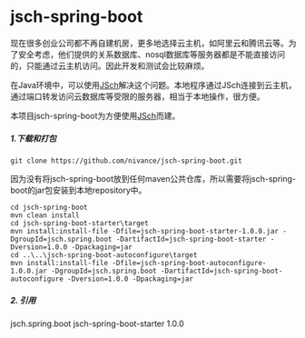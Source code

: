 # jsch-spring-boot
现在很多创业公司都不再自建机房，更多地选择云主机，如阿里云和腾讯云等。为了安全考虑，他们提供的关系数据库、nosql数据库等服务器都是不能直接访问的，只能通过云主机访问。因此开发和测试会比较麻烦。

在Java环境中，可以使用[JSch](http://www.jcraft.com/jsch/)解决这个问题。本地程序通过JSch连接到云主机，通过端口转发访问云数据库等受限的服务器，相当于本地操作，很方便。

本项目jsch-spring-boot为方便使用[JSch](http://www.jcraft.com/jsch/)而建。

##### 1.下载和打包

```
git clone https://github.com/nivance/jsch-spring-boot.git
```

因为没有将jsch-spring-boot放到任何maven公共仓库，所以需要将jsch-spring-boot的jar包安装到本地repository中。
```
cd jsch-spring-boot
mvn clean install
cd jsch-spring-boot-starter\target
mvn install:install-file -Dfile=jsch-spring-boot-starter-1.0.0.jar -DgroupId=jsch.spring.boot -DartifactId=jsch-spring-boot-starter -Dversion=1.0.0 -Dpackaging=jar
cd ..\..\jsch-spring-boot-autoconfigure\target
mvn install:install-file -Dfile=jsch-spring-boot-autoconfigure-1.0.0.jar -DgroupId=jsch.spring.boot -DartifactId=jsch-spring-boot-autoconfigure -Dversion=1.0.0 -Dpackaging=jar
```

##### 2. 引用
<dependency>
	<groupId>jsch.spring.boot</groupId>
	<artifactId>jsch-spring-boot-starter</artifactId>
	<version>1.0.0</version>
</dependency>

